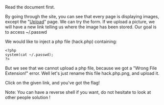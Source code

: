 Read the document first.

By going through the site, you can see that every page is displaying images, except the "[Upload](http://challenge01.root-me.org/web-serveur/ch20/?galerie=upload)" page.
We can try the form. If we upload a picture, we will have a new link telling us where the image has been stored. Our goal is to access ~/.passwd

We would like to inject a php file (hack.php) containing:

```
<?php
system(cat ~/.passwd);
?>
```

But we see that we cannot upload a php file, because we got a "Wrong File Extension!" error. Well let's just rename this file hack.php.png, and upload it.

Click on the given link, and you've got the flag!

Note: You can have a reverse shell if you want, do not hesitate to look at other people solution !
